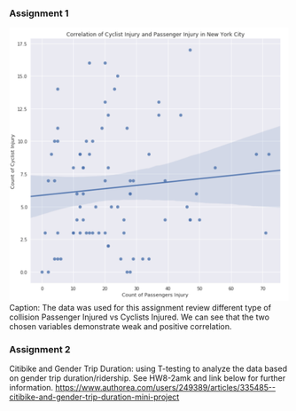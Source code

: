### Assignment 1 

![alt text](../HW8_amk742/Collision_Plot.png)
Caption: The data was used for this assignment review different type of collision Passenger Injured vs Cyclists Injured. We can see that the two chosen variables demonstrate weak and positive correlation. 

### Assignment 2
Citibike and Gender Trip Duration: using T-testing to analyze the data based on gender trip duration/ridership. See HW8-2amk and link below for further information. 
https://www.authorea.com/users/249389/articles/335485--citibike-and-gender-trip-duration-mini-project
